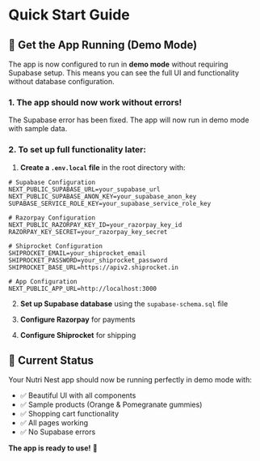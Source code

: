 # Quick Start Guide

## 🚀 Get the App Running (Demo Mode)

The app is now configured to run in **demo mode** without requiring Supabase setup. This means you can see the full UI and functionality without database configuration.

### 1. The app should now work without errors!

The Supabase error has been fixed. The app will now run in demo mode with sample data.

### 2. To set up full functionality later:

1. **Create a `.env.local` file** in the root directory with:

```env
# Supabase Configuration
NEXT_PUBLIC_SUPABASE_URL=your_supabase_url
NEXT_PUBLIC_SUPABASE_ANON_KEY=your_supabase_anon_key
SUPABASE_SERVICE_ROLE_KEY=your_supabase_service_role_key

# Razorpay Configuration  
NEXT_PUBLIC_RAZORPAY_KEY_ID=your_razorpay_key_id
RAZORPAY_KEY_SECRET=your_razorpay_key_secret

# Shiprocket Configuration
SHIPROCKET_EMAIL=your_shiprocket_email
SHIPROCKET_PASSWORD=your_shiprocket_password
SHIPROCKET_BASE_URL=https://apiv2.shiprocket.in

# App Configuration
NEXT_PUBLIC_APP_URL=http://localhost:3000
```

2. **Set up Supabase database** using the `supabase-schema.sql` file

3. **Configure Razorpay** for payments

4. **Configure Shiprocket** for shipping

## 🎉 Current Status

Your Nutri Nest app should now be running perfectly in demo mode with:
- ✅ Beautiful UI with all components
- ✅ Sample products (Orange & Pomegranate gummies)
- ✅ Shopping cart functionality
- ✅ All pages working
- ✅ No Supabase errors

**The app is ready to use!** 🚀

